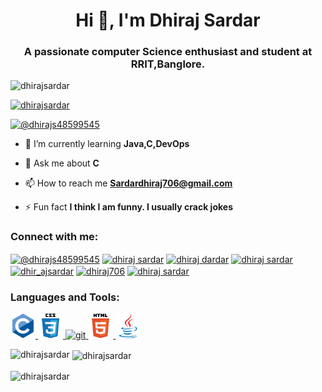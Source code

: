 <h1 align="center">Hi 👋, I'm Dhiraj Sardar</h1>
<h3 align="center">A passionate computer Science enthusiast and student at RRIT,Banglore.</h3>

<p align="left"> <img src="https://komarev.com/ghpvc/?username=dhirajsardar&label=Profile%20views&color=0e75b6&style=flat" alt="dhirajsardar" /> </p>

<p align="left"> <a href="https://github.com/ryo-ma/github-profile-trophy"><img src="https://github-profile-trophy.vercel.app/?username=dhirajsardar" alt="dhirajsardar" /></a> </p>

<p align="left"> <a href="https://twitter.com/@dhirajs48599545" target="blank"><img src="https://img.shields.io/twitter/follow/@dhirajs48599545?logo=twitter&style=for-the-badge" alt="@dhirajs48599545" /></a> </p>

- 🌱 I’m currently learning **Java,C,DevOps**

- 💬 Ask me about **C**

- 📫 How to reach me **Sardardhiraj706@gmail.com**

- ⚡ Fun fact **I think I am funny. I usually crack jokes**

<h3 align="left">Connect with me:</h3>
<p align="left">
<a href="https://twitter.com/@dhirajs48599545" target="blank"><img align="center" src="https://raw.githubusercontent.com/rahuldkjain/github-profile-readme-generator/master/src/images/icons/Social/twitter.svg" alt="@dhirajs48599545" height="30" width="40" /></a>
<a href="https://linkedin.com/in//in/dhiraj-sardar-04139b1a9" target="blank"><img align="center" src="https://raw.githubusercontent.com/rahuldkjain/github-profile-readme-generator/master/src/images/icons/Social/linked-in-alt.svg" alt="dhiraj sardar" height="30" width="40" /></a>
<a href="https://https://stackoverflow.com/users/17311153/dhiraj-sardar" target="blank"><img align="center" src="https://raw.githubusercontent.com/rahuldkjain/github-profile-readme-generator/master/src/images/icons/Social/stack-overflow.svg" alt="dhiraj dardar" height="30" width="40" /></a>
<a href="https://fb.com/dhiraj.sardar.37017" target="blank"><img align="center" src="https://raw.githubusercontent.com/rahuldkjain/github-profile-readme-generator/master/src/images/icons/Social/facebook.svg" alt="dhiraj sardar" height="30" width="40" /></a>
<a href="https://instagram.com/dhir_ajsardar" target="blank"><img align="center" src="https://raw.githubusercontent.com/rahuldkjain/github-profile-readme-generator/master/src/images/icons/Social/instagram.svg" alt="dhir_ajsardar" height="30" width="40" /></a>
<a href="https://www.leetcode.com/dhiraj706" target="blank"><img align="center" src="https://raw.githubusercontent.com/rahuldkjain/github-profile-readme-generator/master/src/images/icons/Social/leet-code.svg" alt="dhiraj706" height="30" width="40" /></a>
<a href="https://auth.geeksforgeeks.org/user/dhiraj sardar" target="blank"><img align="center" src="https://raw.githubusercontent.com/rahuldkjain/github-profile-readme-generator/master/src/images/icons/Social/geeks-for-geeks.svg" alt="dhiraj sardar" height="30" width="40" /></a>
</p>

<h3 align="left">Languages and Tools:</h3>
<p align="left"> <a href="https://www.cprogramming.com/" target="_blank" rel="noreferrer"> <img src="https://raw.githubusercontent.com/devicons/devicon/master/icons/c/c-original.svg" alt="c" width="40" height="40"/> </a> <a href="https://www.w3schools.com/css/" target="_blank" rel="noreferrer"> <img src="https://raw.githubusercontent.com/devicons/devicon/master/icons/css3/css3-original-wordmark.svg" alt="css3" width="40" height="40"/> </a> <a href="https://git-scm.com/" target="_blank" rel="noreferrer"> <img src="https://www.vectorlogo.zone/logos/git-scm/git-scm-icon.svg" alt="git" width="40" height="40"/> </a> <a href="https://www.w3.org/html/" target="_blank" rel="noreferrer"> <img src="https://raw.githubusercontent.com/devicons/devicon/master/icons/html5/html5-original-wordmark.svg" alt="html5" width="40" height="40"/> </a> <a href="https://www.java.com" target="_blank" rel="noreferrer"> <img src="https://raw.githubusercontent.com/devicons/devicon/master/icons/java/java-original.svg" alt="java" width="40" height="40"/> </a> </p>

<p><img align="left" src="https://github-readme-stats.vercel.app/api/top-langs?username=dhirajsardar&show_icons=true&locale=en&layout=compact" alt="dhirajsardar" /></p>

<p>&nbsp;<img align="center" src="https://github-readme-stats.vercel.app/api?username=dhirajsardar&show_icons=true&locale=en" alt="dhirajsardar" /></p>

<p><img align="center" src="https://github-readme-streak-stats.herokuapp.com/?user=dhirajsardar&" alt="dhirajsardar" /></p>
